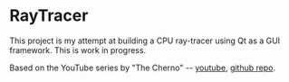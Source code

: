# RayTracer
This project is my attempt at building a CPU ray-tracer using Qt as a GUI framework.
This is work in progress.

Based on the YouTube series by "The Cherno" -- [youtube](https://youtube.com/playlist?list=PLlrATfBNZ98edc5GshdBtREv5asFW3yXl&feature=shared), [github repo](https://github.com/TheCherno/RayTracing).